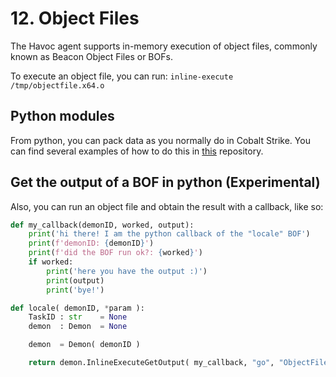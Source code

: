 # 12. Object Files

The Havoc agent supports in-memory execution of object files, commonly known as Beacon Object Files or BOFs.  

To execute an object file, you can run:  `inline-execute /tmp/objectfile.x64.o`

## Python modules
From python, you can pack data as you normally do in Cobalt Strike. You can find several examples of how to do this in [this](https://github.com/HavocFramework/Modules) repository.  

## Get the output of a BOF in python (Experimental)
Also, you can run an object file and obtain the result with a callback, like so:
```python
def my_callback(demonID, worked, output):
    print('hi there! I am the python callback of the "locale" BOF')
    print(f'demonID: {demonID}')
    print(f'did the BOF run ok?: {worked}')
    if worked:
        print('here you have the output :)')
        print(output)
        print('bye!')

def locale( demonID, *param ):
    TaskID : str    = None
    demon  : Demon  = None

    demon  = Demon( demonID )

    return demon.InlineExecuteGetOutput( my_callback, "go", "ObjectFiles/locale.x64.o", b'' )
```
